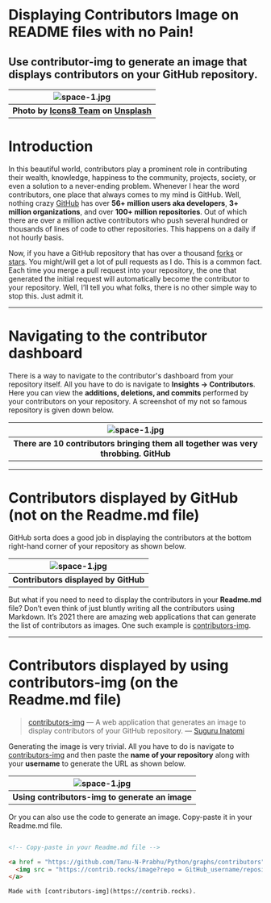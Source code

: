 # Displaying Contributors Image on README files with no Pain!

## Use contributor-img to generate an image that displays contributors on your GitHub repository.


| ![space-1.jpg](https://miro.medium.com/max/1050/1*y5d_xjclUbHMeHrC1Qnv5w.jpeg) | 
|:--:| 
| **Photo by [Icons8 Team](https://unsplash.com/@icons8?utm_source=unsplash&utm_medium=referral&utm_content=creditCopyText) on [Unsplash](https://unsplash.com/s/photos/project?utm_source=unsplash&utm_medium=referral&utm_content=creditCopyText)** |

# Introduction
In this beautiful world, contributors play a prominent role in contributing their wealth, knowledge, happiness to the community, projects, society, or even a solution to a never-ending problem. Whenever I hear the word contributors, one place that always comes to my mind is GitHub. Well, nothing crazy [GitHub](https://github.com/) has over **56+ million users aka developers**, **3+ million organizations**, and over **100+ million repositories**. Out of which there are over a million active contributors who push several hundred or thousands of lines of code to other repositories. This happens on a daily if not hourly basis.

Now, if you have a GitHub repository that has over a thousand [forks](https://docs.github.com/en/free-pro-team@latest/github/getting-started-with-github/fork-a-repo) or [stars](https://stars.github.com/). You might/will get a lot of pull requests as I do. This is a common fact. Each time you merge a pull request into your repository, the one that generated the initial request will automatically become the contributor to your repository. Well, I’ll tell you what folks, there is no other simple way to stop this. Just admit it.

---

# Navigating to the contributor dashboard
There is a way to navigate to the contributor's dashboard from your repository itself. All you have to do is navigate to **Insights → Contributors**. Here you can view the **additions, deletions, and commits** performed by your contributors on your repository. A screenshot of my not so famous repository is given down below.

| ![space-1.jpg](https://miro.medium.com/max/1050/1*DgzH24d0ZvJv0mwtaYGYBQ.png) | 
|:--:| 
| **There are 10 contributors bringing them all together was very throbbing. GitHub** |


---


# Contributors displayed by GitHub (not on the Readme.md file)
GitHub sorta does a good job in displaying the contributors at the bottom right-hand corner of your repository as shown below.

| ![space-1.jpg](https://miro.medium.com/max/513/1*yb50Ohl6Imca7R6Wo_CHYg.png) | 
|:--:| 
| **Contributors displayed by GitHub** |


But what if you need to need to display the contributors in your **Readme.md** file? Don’t even think of just bluntly writing all the contributors using Markdown. It’s 2021 there are amazing web applications that can generate the list of contributors as images. One such example is [contributors-img](https://contrib.rocks/preview).

---

# Contributors displayed by using contributors-img (on the Readme.md file)

> [contributors-img](https://dev.to/lacolaco/introducing-contributors-img-keep-contributors-in-readme-md-gci) — A web application that generates an image to display contributors of your GitHub repository. — [Suguru Inatomi](https://dev.to/lacolaco)

Generating the image is very trivial. All you have to do is navigate to [contributors-img](https://contrib.rocks/preview) and then paste the **name of your repository** along with your **username** to generate the URL as shown below.

| ![space-1.jpg](https://miro.medium.com/max/1050/1*eSrUBAB6RjJQKZDoKcMCPA.png) | 
|:--:| 
| **Using contributors-img to generate an image** |

Or you can also use the code to generate an image. Copy-paste it in your Readme.md file.

```HTML

<!-- Copy-paste in your Readme.md file -->

<a href = "https://github.com/Tanu-N-Prabhu/Python/graphs/contributors">
  <img src = "https://contrib.rocks/image?repo = GitHub_username/repository_name"/>
</a>

Made with [contributors-img](https://contrib.rocks).

```

